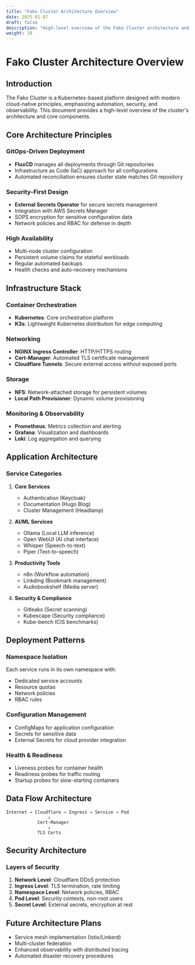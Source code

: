 ```yaml
---
title: "Fako Cluster Architecture Overview"
date: 2025-01-07
draft: false
description: "High-level overview of the Fako Cluster architecture and core components"
weight: 10
---
```


# Fako Cluster Architecture Overview

## Introduction

The Fako Cluster is a Kubernetes-based platform designed with modern cloud-native principles, emphasizing automation, security, and observability. This document provides a high-level overview of the cluster's architecture and core components.

## Core Architecture Principles

### GitOps-Driven Deployment
- **FluxCD** manages all deployments through Git repositories
- Infrastructure as Code (IaC) approach for all configurations
- Automated reconciliation ensures cluster state matches Git repository

### Security-First Design
- **External Secrets Operator** for secure secrets management
- Integration with AWS Secrets Manager
- SOPS encryption for sensitive configuration data
- Network policies and RBAC for defense in depth

### High Availability
- Multi-node cluster configuration
- Persistent volume claims for stateful workloads
- Regular automated backups
- Health checks and auto-recovery mechanisms

## Infrastructure Stack

### Container Orchestration
- **Kubernetes**: Core orchestration platform
- **K3s**: Lightweight Kubernetes distribution for edge computing

### Networking
- **NGINX Ingress Controller**: HTTP/HTTPS routing
- **Cert-Manager**: Automated TLS certificate management
- **Cloudflare Tunnels**: Secure external access without exposed ports

### Storage
- **NFS**: Network-attached storage for persistent volumes
- **Local Path Provisioner**: Dynamic volume provisioning

### Monitoring & Observability
- **Prometheus**: Metrics collection and alerting
- **Grafana**: Visualization and dashboards
- **Loki**: Log aggregation and querying

## Application Architecture

### Service Categories

1. **Core Services**
   - Authentication (Keycloak)
   - Documentation (Hugo Blog)
   - Cluster Management (Headlamp)

2. **AI/ML Services**
   - Ollama (Local LLM inference)
   - Open WebUI (AI chat interface)
   - Whisper (Speech-to-text)
   - Piper (Text-to-speech)

3. **Productivity Tools**
   - n8n (Workflow automation)
   - Linkding (Bookmark management)
   - Audiobookshelf (Media server)

4. **Security & Compliance**
   - Gitleaks (Secret scanning)
   - Kubescape (Security compliance)
   - Kube-bench (CIS benchmarks)

## Deployment Patterns

### Namespace Isolation
Each service runs in its own namespace with:
- Dedicated service accounts
- Resource quotas
- Network policies
- RBAC rules

### Configuration Management
- ConfigMaps for application configuration
- Secrets for sensitive data
- External Secrets for cloud provider integration

### Health & Readiness
- Liveness probes for container health
- Readiness probes for traffic routing
- Startup probes for slow-starting containers

## Data Flow Architecture

```
Internet → Cloudflare → Ingress → Service → Pod
                ↓
            Cert-Manager
                ↓
            TLS Certs
```

## Security Architecture

### Layers of Security
1. **Network Level**: Cloudflare DDoS protection
2. **Ingress Level**: TLS termination, rate limiting
3. **Namespace Level**: Network policies, RBAC
4. **Pod Level**: Security contexts, non-root users
5. **Secret Level**: External secrets, encryption at rest

## Future Architecture Plans

- Service mesh implementation (Istio/Linkerd)
- Multi-cluster federation
- Enhanced observability with distributed tracing
- Automated disaster recovery procedures
